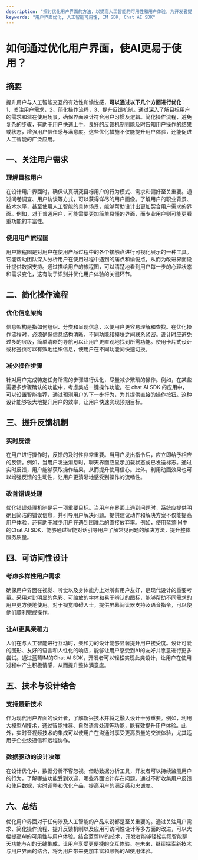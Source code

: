 ```yaml
---
description: "探讨优化用户界面的方法，以提高人工智能的可用性和用户体验，为开发者提供实用建议。"
keywords: "用户界面优化, 人工智能可用性, IM SDK, Chat AI SDK"
---
```

# 如何通过优化用户界面，使AI更易于使用？

## 摘要

提升用户与人工智能交互的有效性和愉悦感，**可以通过以下几个方面进行优化**：1、关注用户需求，2、简化操作流程，3、提升反馈机制。通过深入了解目标用户的需求和潜在使用场景，确保界面设计符合用户习惯及逻辑。简化操作流程，避免复杂的步骤，有助于用户快速上手。良好的反馈机制则能及时告知用户操作的结果或状态，增强用户信任感与满意度。这些优化措施不仅能提升用户体验，还能促进人工智能的广泛应用。

## 一、关注用户需求

### 理解目标用户

在设计用户界面时，确保认真研究目标用户的行为模式、需求和偏好至关重要。通过问卷调查、用户访谈等方式，可以获得详尽的用户画像。了解用户的职业背景、技术水平，甚至使用人工智能的具体场景，能够帮助设计出更加契合用户需求的界面。例如，对于普通用户，可能需要更加简单易懂的界面，而专业用户则可能更看重功能的丰富性。

### 使用用户旅程图

用户旅程图是对用户在使用产品过程中的各个接触点进行可视化展示的一种工具。它能帮助团队深入分析用户在使用过程中遇到的痛点和愉悦点，从而为改进界面设计提供数据支持。通过描绘用户的旅程图，可以清楚地看到用户每一步的心理状态和需求变化，这有助于识别并优化用户体验的关键环节。

## 二、简化操作流程

### 优化信息架构

信息架构是指如何组织、分类和呈现信息，以便用户更容易理解和查找。在优化操作流程时，必须确保信息结构清晰，不同功能和模块之间联系紧密。设计时应避免过多的层级，简单清晰的导航可以让用户更直观地找到所需功能。使用卡片式设计或标签页可以有效地组织信息，使用户在不同功能间快速切换。

### 减少操作步骤

针对用户完成特定任务所需的步骤进行优化，尽量减少繁琐的操作。例如，在某些需要多步骤确认的功能中，考虑集成一键操作功能。在 chat AI SDK 的应用中，可以设置智能推荐，通过预测用户的下一步行为，为其提供直接的操作按钮。这种设计能够极大地提升用户的效率，让用户快速实现预期目标。

## 三、提升反馈机制

### 实时反馈

在用户进行操作时，反馈的及时性非常重要。当用户发出指令后，应立即给予相应的反馈。例如，当用户发送消息时，聊天界面应显示加载状态或已发送标志。通过实时反馈，用户能够获取操作结果，从而提升使用信心。此外，利用动画效果也可以增强反馈的生动性，让用户更清晰地感受到操作的流畅性。

### 改善错误处理

优化错误处理机制是另一项重要目标。当用户在界面上遇到问题时，系统应提供明确且简洁的错误信息，并引导用户解决问题。提供建议动作和解决方案不仅能提高用户体验，还有助于减少用户在遇到困难后的直接放弃率。例如，使用蓝莺IM中的Chat AI SDK，能够通过智能对话引导用户了解常见问题的解决方法，提升整体服务质量。

## 四、可访问性设计

### 考虑多样性用户需求

确保用户界面在视觉、听觉以及身体能力上对所有用户友好，是现代设计的重要考量。采用对比明显的色彩、可缩放的字体和易于辨认的图标，能够帮助不同需求的用户更方便地使用。对于视觉障碍人士，提供屏幕阅读器支持及语音指令，可以使他们顺利完成操作。

### 让AI更具亲和力

人们在与人工智能进行互动时，亲和力的设计能够显著提升用户接受度。设计可爱的图形、友好的语言和人性化的响应，能够让用户感受到AI的友好并愿意进行更多尝试。通过蓝莺IM的Chat AI SDK，开发者可以轻松实现此类设计，让用户在使用过程中产生积极情感，从而提升整体满意度。

## 五、技术与设计结合

### 支持最新技术

作为现代用户界面的设计者，了解新兴技术并将之融入设计十分重要。例如，利用大模型AI技术，通过智能推荐、自然语言处理等功能，能有效提升用户体验。此外，实时音视频技术的集成可以使用户在沟通时享受更高质量的交流体验，尤其适用于企业级通信和远程协作。

### 数据驱动的设计决策

在设计优化中，数据分析不容忽视。借助数据分析工具，开发者可以持续监测用户的行为，了解哪些功能受到欢迎，哪些界面设计存在问题。通过不断收集用户反馈和使用数据，实时调整和优化产品，提高用户的满足感和忠诚度。

## 六、总结

优化用户界面对于任何涉及人工智能的产品来说都是至关重要的。通过关注用户需求、简化操作流程、提升反馈机制以及应用可访问性设计等多方面的改进，可以大幅提高AI的可用性与用户体验。结合蓝莺IM的技术，开发者能够轻松实现智能聊天功能与AI的无缝集成，让用户享受更便捷的交互体验。在未来，继续探索新技术与用户界面的结合，将为用户带来更加丰富和顺畅的AI使用体验。
